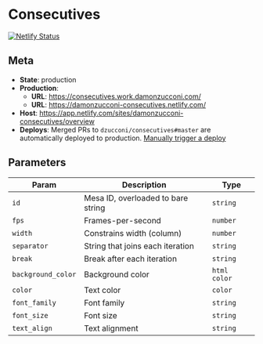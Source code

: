 # Consecutives

[![Netlify Status](https://api.netlify.com/api/v1/badges/db9259cd-e7b2-40c1-9969-032ea6644f42/deploy-status)](https://app.netlify.com/sites/damonzucconi-consecutives/deploys)

## Meta

- **State**: production
- **Production**:
  - **URL**: https://consecutives.work.damonzucconi.com/
  - **URL**: https://damonzucconi-consecutives.netlify.com/
- **Host**: https://app.netlify.com/sites/damonzucconi-consecutives/overview
- **Deploys**: Merged PRs to `dzucconi/consecutives#master` are automatically deployed to production. [Manually trigger a deploy](https://app.netlify.com/sites/damonzucconi-consecutives/deploys)

## Parameters

| Param              | Description                        | Type         |
| ------------------ | ---------------------------------- | ------------ |
| `id`               | Mesa ID, overloaded to bare string | `string`     |
| `fps`              | Frames-per-second                  | `number`     |
| `width`            | Constrains width (column)          | `number`     |
| `separator`        | String that joins each iteration   | `string`     |
| `break`            | Break after each iteration         | `string`     |
| `background_color` | Background color                   | `html color` |
| `color`            | Text color                         | `color`      |
| `font_family`      | Font family                        | `string`     |
| `font_size`        | Font size                          | `string`     |
| `text_align`       | Text alignment                     | `string`     |
